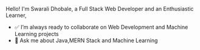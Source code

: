 Hello! I'm Swarali Dhobale, a Full Stack Web Developer and an Enthusiastic Learner,
- ✅ I’m always ready to collaborate on Web Development and Machine Learning projects
- 🔆 Ask me about Java,MERN Stack and Machine Learning
